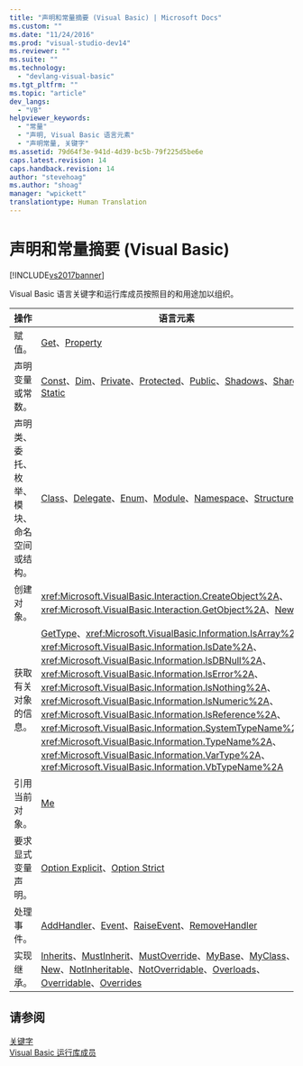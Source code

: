 ```yaml
---
title: "声明和常量摘要 (Visual Basic) | Microsoft Docs"
ms.custom: ""
ms.date: "11/24/2016"
ms.prod: "visual-studio-dev14"
ms.reviewer: ""
ms.suite: ""
ms.technology: 
  - "devlang-visual-basic"
ms.tgt_pltfrm: ""
ms.topic: "article"
dev_langs: 
  - "VB"
helpviewer_keywords: 
  - "常量"
  - "声明, Visual Basic 语言元素"
  - "声明常量, 关键字"
ms.assetid: 79d64f3e-941d-4d39-bc5b-79f225d5be6e
caps.latest.revision: 14
caps.handback.revision: 14
author: "stevehoag"
ms.author: "shoag"
manager: "wpickett"
translationtype: Human Translation
---
```

# 声明和常量摘要 (Visual Basic)
[!INCLUDE[vs2017banner](../../../csharp/includes/vs2017banner.md)]

Visual Basic 语言关键字和运行库成员按照目的和用途加以组织。  
  
|操作|语言元素|  
|--------|----------|  
|赋值。|[Get](../../../visual-basic/language-reference/statements/get-statement.md)、[Property](../../../visual-basic/language-reference/statements/property-statement.md)|  
|声明变量或常数。|[Const](../../../visual-basic/language-reference/statements/const-statement.md)、[Dim](../../../visual-basic/language-reference/statements/dim-statement.md)、[Private](../../../visual-basic/language-reference/modifiers/private.md)、[Protected](../../../visual-basic/language-reference/modifiers/protected.md)、[Public](../../../visual-basic/language-reference/modifiers/public.md)、[Shadows](../../../visual-basic/language-reference/modifiers/shadows.md)、[Shared](../../../visual-basic/language-reference/modifiers/shared.md)、[Static](../../../visual-basic/language-reference/modifiers/static.md)|  
|声明类、委托、枚举、模块、命名空间或结构。|[Class](../../../visual-basic/language-reference/statements/class-statement.md)、[Delegate](../../../visual-basic/language-reference/statements/delegate-statement.md)、[Enum](../../../visual-basic/language-reference/statements/enum-statement.md)、[Module](../../../visual-basic/language-reference/statements/module-statement.md)、[Namespace](../../../visual-basic/language-reference/statements/namespace-statement.md)、[Structure](../../../visual-basic/language-reference/statements/structure-statement.md)|  
|创建对象。|<xref:Microsoft.VisualBasic.Interaction.CreateObject%2A>、<xref:Microsoft.VisualBasic.Interaction.GetObject%2A>、[New](../../../visual-basic/language-reference/operators/new-operator.md)|  
|获取有关对象的信息。|[GetType](../../../visual-basic/language-reference/operators/gettype-operator.md)、<xref:Microsoft.VisualBasic.Information.IsArray%2A>、<xref:Microsoft.VisualBasic.Information.IsDate%2A>、<xref:Microsoft.VisualBasic.Information.IsDBNull%2A>、<xref:Microsoft.VisualBasic.Information.IsError%2A>、<xref:Microsoft.VisualBasic.Information.IsNothing%2A>、<xref:Microsoft.VisualBasic.Information.IsNumeric%2A>、<xref:Microsoft.VisualBasic.Information.IsReference%2A>、<xref:Microsoft.VisualBasic.Information.SystemTypeName%2A>、<xref:Microsoft.VisualBasic.Information.TypeName%2A>、<xref:Microsoft.VisualBasic.Information.VarType%2A>、<xref:Microsoft.VisualBasic.Information.VbTypeName%2A>|  
|引用当前对象。|[Me](../../../visual-basic/programming-guide/program-structure/me-my-mybase-and-myclass.md)|  
|要求显式变量声明。|[Option Explicit](../../../visual-basic/language-reference/statements/option-explicit-statement.md)、[Option Strict](../../../visual-basic/language-reference/statements/option-strict-statement.md)|  
|处理事件。|[AddHandler](../../../visual-basic/language-reference/statements/addhandler-statement.md)、[Event](../../../visual-basic/language-reference/statements/event-statement.md)、[RaiseEvent](../../../visual-basic/language-reference/statements/raiseevent-statement.md)、[RemoveHandler](../../../visual-basic/language-reference/statements/removehandler-statement.md)|  
|实现继承。|[Inherits](../../../visual-basic/language-reference/statements/inherits-statement.md)、[MustInherit](../../../visual-basic/language-reference/modifiers/mustinherit.md)、[MustOverride](../../../visual-basic/language-reference/modifiers/mustoverride.md)、[MyBase](../../../visual-basic/programming-guide/language-features/objects-and-classes/inheritance-basics.md)、[MyClass](../../../visual-basic/programming-guide/language-features/objects-and-classes/inheritance-basics.md)、[New](../../../visual-basic/language-reference/operators/new-operator.md)、[NotInheritable](../../../visual-basic/language-reference/modifiers/notinheritable.md)、[NotOverridable](../../../visual-basic/language-reference/modifiers/notoverridable.md)、[Overloads](../../../visual-basic/language-reference/modifiers/overloads.md)、[Overridable](../../../visual-basic/language-reference/modifiers/overridable.md)、[Overrides](../../../visual-basic/language-reference/modifiers/overrides.md)|  
  
## 请参阅  
 [关键字](../../../visual-basic/language-reference/keywords/index.md)   
 [Visual Basic 运行库成员](../../../visual-basic/language-reference/runtime-library-members.md)